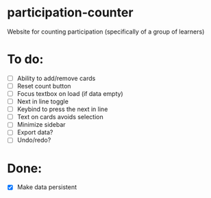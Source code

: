 # participation-counter

Website for counting participation (specifically of a group of learners)

# To do:

-   [ ] Ability to add/remove cards
-   [ ] Reset count button
-   [ ] Focus textbox on load (if data empty)
-   [ ] Next in line toggle
-   [ ] Keybind to press the next in line
-   [ ] Text on cards avoids selection
-   [ ] Minimize sidebar
-   [ ] Export data?
-   [ ] Undo/redo?

# Done:

-   [x] Make data persistent
